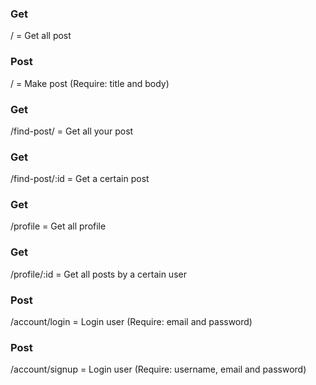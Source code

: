 ### Get
/  = Get all post
### Post
/ = Make post (Require: title and body)
### Get
/find-post/  = Get all your post
### Get
/find-post/:id  = Get a certain post
### Get
/profile  = Get all profile
### Get
/profile/:id  = Get all posts by a certain user
### Post
/account/login = Login user (Require: email and password)
### Post
/account/signup = Login user (Require: username, email and password)